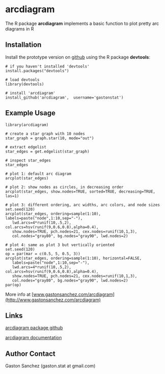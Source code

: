 arcdiagram
============================

The R package **arcdiagram** implements a basic function to plot pretty arc diagrams in R

## Installation

Install the prototype version on [github](https://github.com/gastonstat/arcdiagram) using the R package **devtools**:
```
# if you haven't installed 'devtools'
install.packages("devtools") 

# load devtools
library(devtools)

# install 'arcdiagram'
install_github('arcdiagram',  username='gastonstat')
```

## Example Usage
```
library(arcdiagram)

# create a star graph with 10 nodes
star_graph = graph.star(10, mode="out")

# extract edgelist
star_edges = get.edgelist(star_graph)

# inspect star_edges
star_edges

# plot 1: default arc diagram
arcplot(star_edges)

# plot 2: show nodes as circles, in decreasing order
arcplot(star_edges, show.nodes=TRUE, sorted=TRUE, decreasing=TRUE, las=1)

# plot 3: different ordering, arc widths, arc colors, and node sizes
set.seed(120)
arcplot(star_edges, ordering=sample(1:10), labels=paste("node",1:10,sep="-"),
   lwd.arcs=4*runif(10,.5,2), col.arcs=hsv(runif(9,0.6,0.8),alpha=0.4),
   show.nodes=TRUE, pch.nodes=21, cex.nodes=runif(10,1,3), 
   col.nodes="gray80", bg.nodes="gray90", lwd.nodes=2)
   
# plot 4: same as plot 3 but vertically oriented
set.seed(120)
op = par(mar = c(0.5, 5, 0.5, 3))
arcplot(star_edges, ordering=sample(1:10), horizontal=FALSE,
   labels=paste("node",1:10,sep="-"),
   lwd.arcs=4*runif(10,.5,2), col.arcs=hsv(runif(9,0.6,0.8),alpha=0.4),
   show.nodes=TRUE, pch.nodes=21, cex.nodes=runif(10,1,3), 
   col.nodes="gray80", bg.nodes="gray90", lwd.nodes=2)
par(op)
```

More info at [www.gastonsanchez.com/arcdiagram](http://www.gastonsanchez.com/arcdiagram)

Links
-----
[arcdiagram package github](http://github.com/gastonstat/arcdiagram)

[arcdiagram documentation](http://www.gastonsanchez.com/arcdiagram)


Author Contact
--------------
Gaston Sanchez (gaston.stat at gmail.com)
